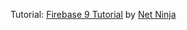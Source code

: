 Tutorial: [Firebase 9 Tutorial](https://www.youtube.com/playlist?list=PL4cUxeGkcC9jERUGvbudErNCeSZHWUVlb) by [Net Ninja](https://www.youtube.com/@NetNinja)